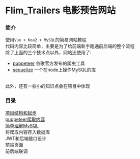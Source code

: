 Flim_Trailers 电影预告网站
===
### 简介
使用`Vue + Koa2 + MySQL`的简易网站教程<br>
代码内容比较简单，主要是为了给前端新手跑通前后端的整个流程<br>
除了上面的三个技术点以外，网站还使用了:<br>
* [puppeteer](https://github.com/GoogleChrome/puppeteer) 谷歌官方发布的爬虫工具
* [sequelize](https://github.com/sequelize/sequelize) 一个在node上操作MySQL的库
<br>
此外，还有一些小的知识点会在项目中体现

### 目录
[项目结构和起步](https://github.com/saitoChen/film_trailers/blob/master/book/1.md)<br>
[puppeteer爬取内容](https://github.com/saitoChen/film_trailers/blob/master/book/2.md)<br>
[简单理解MySQL](https://github.com/saitoChen/film_trailers/blob/master/book/3.md)<br>
将爬取内容存入数据库<br>
JWT和后端接口设计<br>
前端页面<br>
前后端联调<br>

